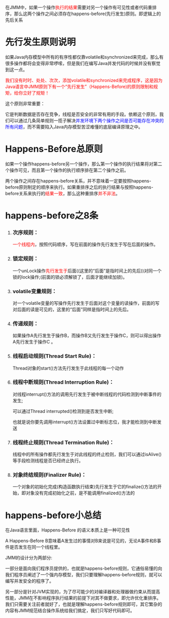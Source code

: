 在JMM中，如果一个操作<font color = 'red'>执行的结果</font>需要对另一个操作有可见性或者代码重排序，那么这两个操作之间必须存在happens-before(先行发生)原则。即逻辑上的先后关系

# 先行发生原则说明

如果Java内存模型中所有的有序性都仅靠volatile和synchronized来完成，那么有很多操作都将会变得非常啰嗦，但是我们在编写Java并发代码的时候并没有察觉到这一点。

<font color = 'red'>我们没有时时、处处、次次，添加volatile和synchronized来完成程序，这是因为Java语言中JMM原则下有一个“先行发生”（Happens-Before)的原则限制和规矩，给你立好了规矩！</font>

这个原则非常重要：

它是判断数据是否存在竞争，线程是否安全的非常有用的手段。依赖这个原则，我们可以通过几条简单规则一揽子解决<font color = 'blue'>并发环境下两个操作之间是否可能存在冲突的所有问题</font>，而不需要陷入Java内存模型苦涩难懂的底层编译原理之中。

# Happens-Before总原则

如果一个操作happens-before另一个操作，那么第一个操作的执行结果将对第二个操作可见，而且第一个操作的执行顺序排在第二个操作之前。

两个操作之间存在happens-before关系，并不意味着一定要按照happens-before原则制定的顺序来执行。如果重排序之后的执行结果与按照happens-before关系来执行的<font color = 'red'>结果一致</font>，那么这种重排序<font color = 'red'>并不非法</font>。

# happens-before之8条

1. ### 次序规则：
   <font color = 'red'>一个线程内</font>，按照代码顺序，写在前面的操作先行发生于写在后面的操作。

2. ### 锁定规则：

   一个unLock操作<font color = 'red'>先行发生于</font>后面((这里的“后面”是指时间上的先后))对同一个锁的lock操作;(前面的锁必须解锁了，后面才能继续加锁)。

3. ### volatile变量规则：

   对一个volatile变量的写操作先行发生于后面对这个变量的读操作，前面的写对后面的读是可见的，这里的“后面”同样是指时间上的先后。

4. ### 传递规则：

   如果操作A先行发生于操作B，而操作B又先行发生于操作C，则可以得出操作A先行发生于操作C 。

5. ### 线程启动规则(Thread Start Rule)：

   Thread对象的start()方法先行发生于此线程的每一个动作

6. ### 线程中断规则(Thread Interruption Rule)：

   对线程interrupt()方法的调用先行发生于被中断线程的代码检测到中断事件的发生;

   可以通过Thread interrupted()检测到是否发生中断;

   也就是说你要先调用interrupt()方法设置过中断标志位，我才能检测到中断发送

7. ### 线程终止规则(Thread Termination Rule)：

   线程中的所有操作都先行发生于对此线程的终止检则，我们可以通过isAlive()等手段检测线程是否已经终止执行。

8. ### 对象终结规则(Finalizer Rule)：

   一个对象的初始化完成(构造函数执行结束)先行发生于它的finalize()方法的开始，即对象没有完成初始化之前，是不能调用finalized()方法的

# happens-before小总结

在Java语言里面，Happens-Before 的语义本质上是一种可见性

A Happens-Before B意味着A发生过的事情对B来说是可见的，无论A事件和B事件是否发生在同一个线程里。

JMM的设计分为两部分:

一部分是面向我们程序员提供的，也就是happens-before规则，它通俗易懂的向我们程序员阐述了一个强内存模型，我们只要理解happens-before规则，就可以编写并发安全的程序了。

另一部分是针对JVM实现的，为了尽可能少的对编译器和处理器做约束从而提高性能，JMM在不影响程序执行结果的前提下对其不做要求，即允许优化重排序。我们只需要关注前者就好了，也就是理解happens-before规则即可，其它繁杂的内容有JMM规范结合操作系统给我们搞定，我们只写好代码即可。





